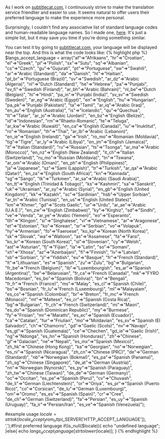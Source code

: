 As I work on [subtitlecat.com](subtitlecat.com), I continuously strive to make the translation service friendlier and easier to use. It seems natural to offer users their preferred language to make the experience more personal.

Surprisingly, I couldn't find any associative list of standard language codes and human-readable language names. So I made one, [here](https://gist.github.com/mrmartin/8b86a855e782c6178c800b96efe61bbe). It's just a simple list, but it may save you time if you're doing something similar.

You can test it by going to [subtitlecat.com](subtitlecat.com), your language will be displayed near the top. And this is what the code looks like:
{% highlight php %}
$langs_accept_language = array("af"=>"Afrikaans", "hr"=>"Croatian", "el"=>"Greek", "pl"=>"Polish", "sx"=>"Sutu", "sq"=>"Albanian", "cs"=>"Czech", "gu"=>"Gujurati", "pt"=>"Portuguese", "sw"=>"Swahili", "ar"=>"Arabic (Standard)", "da"=>"Danish", "ht"=>"Haitian", "pt_br"=>"Portuguese (Brazil)", "sv"=>"Swedish", "ar_dz"=>"Arabic (Algeria)", "nl"=>"Dutch (Standard)", "he"=>"Hebrew", "pa"=>"Punjabi", "sv_fi"=>"Swedish (Finland)", "ar_bh"=>"Arabic (Bahrain)", "nl_be"=>"Dutch (Belgian)", "hi"=>"Hindi", "pa_in"=>"Punjabi (India)", "sv_sv"=>"Swedish (Sweden)", "ar_eg"=>"Arabic (Egypt)", "en"=>"English", "hu"=>"Hungarian", "pa_pk"=>"Punjabi (Pakistan)", "ta"=>"Tamil", "ar_iq"=>"Arabic (Iraq)", "en_au"=>"English (Australia)", "is"=>"Icelandic", "qu"=>"Quechua", "tt"=>"Tatar", "ar_jo"=>"Arabic (Jordan)", "en_bz"=>"English (Belize)", "id"=>"Indonesian", "rm"=>"Rhaeto-Romanic", "te"=>"Teluga", "ar_kw"=>"Arabic (Kuwait)", "en_ca"=>"English (Canada)", "iu"=>"Inuktitut", "ro"=>"Romanian", "th"=>"Thai", "ar_lb"=>"Arabic (Lebanon)", "en_ie"=>"English (Ireland)", "ga"=>"Irish", "ro_mo"=>"Romanian (Moldavia)", "tig"=>"Tigre", "ar_ly"=>"Arabic (Libya)", "en_jm"=>"English (Jamaica)", "it"=>"Italian (Standard)", "ru"=>"Russian", "ts"=>"Tsonga", "ar_ma"=>"Arabic (Morocco)", "en_nz"=>"English (New Zealand)", "it_ch"=>"Italian (Switzerland)", "ru_mo"=>"Russian (Moldavia)", "tn"=>"Tswana", "ar_om"=>"Arabic (Oman)", "en_ph"=>"English (Philippines)", "ja"=>"Japanese", "sz"=>"Sami (Lappish)", "tr"=>"Turkish", "ar_qa"=>"Arabic (Qatar)", "en_za"=>"English (South Africa)", "kn"=>"Kannada", "sg"=>"Sango", "tk"=>"Turkmen", "ar_sa"=>"Arabic (Saudi Arabia)", "en_tt"=>"English (Trinidad & Tobago)", "ks"=>"Kashmiri", "sa"=>"Sanskrit", "uk"=>"Ukrainian", "ar_sy"=>"Arabic (Syria)", "en_gb"=>"English (United Kingdom)", "kk"=>"Kazakh", "sc"=>"Sardinian", "hsb"=>"Upper Sorbian", "ar_tn"=>"Arabic (Tunisia)", "en_us"=>"English (United States)", "km"=>"Khmer", "gd"=>"Scots Gaelic", "ur"=>"Urdu", "ar_ae"=>"Arabic (U.A.E.)", "en_zw"=>"English (Zimbabwe)", "ky"=>"Kirghiz", "sd"=>"Sindhi", "ve"=>"Venda", "ar_ye"=>"Arabic (Yemen)", "eo"=>"Esperanto", "tlh"=>"Klingon", "si"=>"Singhalese", "vi"=>"Vietnamese", "ar"=>"Aragonese", "et"=>"Estonian", "ko"=>"Korean", "sr"=>"Serbian", "vo"=>"Volapuk", "hy"=>"Armenian", "fo"=>"Faeroese", "ko_kp"=>"Korean (North Korea)", "sk"=>"Slovak", "wa"=>"Walloon", "as"=>"Assamese", "fa"=>"Farsi", "ko_kr"=>"Korean (South Korea)", "sl"=>"Slovenian", "cy"=>"Welsh", "ast"=>"Asturian", "fj"=>"Fijian", "la"=>"Latin", "so"=>"Somani", "xh"=>"Xhosa", "az"=>"Azerbaijani", "fi"=>"Finnish", "lv"=>"Latvian", "sb"=>"Sorbian", "ji"=>"Yiddish", "eu"=>"Basque", "fr"=>"French (Standard)", "lt"=>"Lithuanian", "es"=>"Spanish", "zu"=>"Zulu", "bg"=>"Bulgarian", "fr_be"=>"French (Belgium)", "lb"=>"Luxembourgish", "es_ar"=>"Spanish (Argentina)", "be"=>"Belarusian", "fr_ca"=>"French (Canada)", "mk"=>"FYRO Macedonian", "es_bo"=>"Spanish (Bolivia)", "bn"=>"Bengali", "fr_fr"=>"French (France)", "ms"=>"Malay", "es_cl"=>"Spanish (Chile)", "bs"=>"Bosnian", "fr_lu"=>"French (Luxembourg)", "ml"=>"Malayalam", "es_co"=>"Spanish (Colombia)", "br"=>"Breton", "fr_mc"=>"French (Monaco)", "mt"=>"Maltese", "es_cr"=>"Spanish (Costa Rica)", "bg"=>"Bulgarian", "fr_ch"=>"French (Switzerland)", "mi"=>"Maori", "es_do"=>"Spanish (Dominican Republic)", "my"=>"Burmese", "fy"=>"Frisian", "mr"=>"Marathi", "es_ec"=>"Spanish (Ecuador)", "ca"=>"Catalan", "fur"=>"Friulian", "mo"=>"Moldavian", "es_sv"=>"Spanish (El Salvador)", "ch"=>"Chamorro", "gd"=>"Gaelic (Scots)", "nv"=>"Navajo", "es_gt"=>"Spanish (Guatemala)", "ce"=>"Chechen", "gd_ie"=>"Gaelic (Irish)", "ng"=>"Ndonga", "es_hn"=>"Spanish (Honduras)", "zh"=>"Chinese", "gl"=>"Galacian", "ne"=>"Nepali", "es_mx"=>"Spanish (Mexico)", "zh_hk"=>"Chinese (Hong Kong)", "ka"=>"Georgian", "no"=>"Norwegian", "es_ni"=>"Spanish (Nicaragua)", "zh_cn"=>"Chinese (PRC)", "de"=>"German (Standard)", "nb"=>"Norwegian (Bokmal)", "es_pa"=>"Spanish (Panama)", "zh_sg"=>"Chinese (Singapore)", "de_at"=>"German (Austria)", "nn"=>"Norwegian (Nynorsk)", "es_py"=>"Spanish (Paraguay)", "zh_tw"=>"Chinese (Taiwan)", "de_de"=>"German (Germany)", "oc"=>"Occitan", "es_pe"=>"Spanish (Peru)", "cv"=>"Chuvash", "de_li"=>"German (Liechtenstein)", "or"=>"Oriya", "es_pr"=>"Spanish (Puerto Rico)", "co"=>"Corsican", "de_lu"=>"German (Luxembourg)", "om"=>"Oromo", "es_es"=>"Spanish (Spain)", "cr"=>"Cree", "de_ch"=>"German (Switzerland)", "fa"=>"Persian", "es_uy"=>"Spanish (Uruguay)", "fa_ir"=>"Persian/Iran", "es_ve"=>"Spanish (Venezuela)");

#example usage
$locale = strtok(locale_accept_from_http($_SERVER['HTTP_ACCEPT_LANGUAGE']), ',');#first preferred language
if(is_null($locale)){
  echo "undefined language";
}else{
  echo $langs_accept_language[strtolower($locale)];
}
{% endhighlight %}
